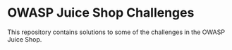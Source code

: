 # OWASP Juice Shop Challenges

This repository contains solutions to some of the challenges in the OWASP Juice Shop.